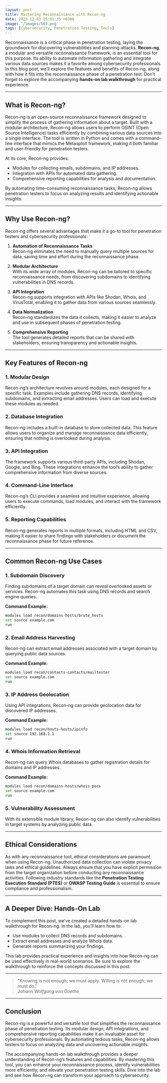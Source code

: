 ```yaml
---
layout: post
title: Mastering Reconnaissance with Recon-ng
date: 2023-12-03 15:01:35 +0300
image: '/images/503.png'
tags: [Cybersecurity, Penetration Testing, Tools]
---
```


Reconnaissance is a critical phase in penetration testing, laying the groundwork for discovering vulnerabilities and planning attacks. **Recon-ng**, a modular and versatile reconnaissance framework, is an essential tool for this purpose. Its ability to automate information gathering and integrate various data sources makes it a favorite among cybersecurity professionals. In this blog post, we’ll explore the features and benefits of Recon-ng, along with how it fits into the reconnaissance phase of a penetration test. Don’t forget to explore the accompanying **hands-on lab walkthrough** for practical experience.

---

## What is Recon-ng?

Recon-ng is an open-source reconnaissance framework designed to simplify the process of gathering information about a target. Built with a modular architecture, Recon-ng allows users to perform OSINT (Open Source Intelligence) tasks efficiently by combining various data sources into a single interface. The tool is written in Python and comes with a command-line interface that mimics the Metasploit framework, making it both familiar and user-friendly for penetration testers.

At its core, Recon-ng provides:
- Modules for collecting emails, subdomains, and IP addresses.  
- Integration with APIs for automated data gathering.  
- Comprehensive reporting capabilities for analysis and documentation.  

By automating time-consuming reconnaissance tasks, Recon-ng allows penetration testers to focus on analyzing results and identifying actionable insights.

---

## Why Use Recon-ng?

Recon-ng offers several advantages that make it a go-to tool for penetration testers and cybersecurity professionals:

1. **Automation of Reconnaissance Tasks**  
   Recon-ng eliminates the need to manually query multiple sources for data, saving time and effort during the reconnaissance phase.

2. **Modular Architecture**  
   With its wide array of modules, Recon-ng can be tailored to specific reconnaissance needs, from discovering subdomains to identifying vulnerabilities in DNS records.

3. **API Integration**  
   Recon-ng supports integration with APIs like Shodan, Whois, and VirusTotal, enabling it to gather data from various sources seamlessly.

4. **Data Normalization**  
   Recon-ng standardizes the data it collects, making it easier to analyze and use in subsequent phases of penetration testing.

5. **Comprehensive Reporting**  
   The tool generates detailed reports that can be shared with stakeholders, ensuring transparency and actionable insights.

---

## Key Features of Recon-ng

### 1. **Modular Design**
Recon-ng’s architecture revolves around modules, each designed for a specific task. Examples include gathering DNS records, identifying subdomains, and extracting email addresses. Users can load and execute these modules as needed.

### 2. **Database Integration**
Recon-ng includes a built-in database to store collected data. This feature allows users to organize and manage reconnaissance data efficiently, ensuring that nothing is overlooked during analysis.

### 3. **API Integration**
The framework supports various third-party APIs, including Shodan, Google, and Bing. These integrations enhance the tool’s ability to gather comprehensive information from diverse sources.

### 4. **Command-Line Interface**
Recon-ng’s CLI provides a seamless and intuitive experience, allowing users to execute commands, load modules, and interact with the framework efficiently.

### 5. **Reporting Capabilities**
Recon-ng generates reports in multiple formats, including HTML and CSV, making it easier to share findings with stakeholders or document the reconnaissance phase for future reference.

---

## Common Recon-ng Use Cases

### 1. **Subdomain Discovery**
Finding subdomains of a target domain can reveal overlooked assets or services. Recon-ng automates this task using DNS records and search engine queries.

**Command Example:**  
```bash
modules load recon/domains-hosts/brute_hosts
set source example.com
run
```

### 2. **Email Address Harvesting**
Recon-ng can extract email addresses associated with a target domain by querying public data sources.

**Command Example:**  
```bash
modules load recon/contacts-contacts/mailtester
set source example.com
run
```

### 3. **IP Address Geolocation**
Using API integrations, Recon-ng can provide geolocation data for discovered IP addresses.

**Command Example:**  
```bash
modules load recon/hosts-hosts/ipinfo
set source 192.168.1.1
run
```

### 4. **Whois Information Retrieval**
Recon-ng can query Whois databases to gather registration details for domains and IP addresses.

**Command Example:**  
```bash
modules load recon/domains-hosts/whois_pocs
set source example.com
run
```

### 5. **Vulnerability Assessment**
With its extensible module library, Recon-ng can also identify vulnerabilities in target systems by analyzing public data.

---

## Ethical Considerations

As with any reconnaissance tool, ethical considerations are paramount when using Recon-ng. Unauthorized data collection can violate privacy laws and ethical guidelines. Always ensure that you have explicit permission from the target organization before conducting any reconnaissance activities. Following industry standards like the **Penetration Testing Execution Standard (PTES)** or **OWASP Testing Guide** is essential to ensure compliance and professionalism.

---

## A Deeper Dive: Hands-On Lab

To complement this post, we’ve created a detailed hands-on lab walkthrough for Recon-ng. In the lab, you’ll learn how to:
- Use modules to collect DNS records and subdomains.
- Extract email addresses and analyze Whois data.
- Generate reports summarizing your findings.

This lab provides practical experience and insights into how Recon-ng can be used effectively in real-world scenarios. Be sure to explore the walkthrough to reinforce the concepts discussed in this post.

---

> "Knowing is not enough; we must apply. Willing is not enough; we must do."  
> <cite>Johann Wolfgang von Goethe</cite>

---

## Conclusion

Recon-ng is a powerful and versatile tool that simplifies the reconnaissance phase of penetration testing. Its modular design, API integrations, and comprehensive reporting capabilities make it an invaluable asset for cybersecurity professionals. By automating tedious tasks, Recon-ng allows testers to focus on analyzing data and uncovering actionable insights.

The accompanying hands-on lab walkthrough provides a deeper understanding of Recon-ng’s features and capabilities. By mastering this tool, you can enhance your reconnaissance process, identify vulnerabilities more efficiently, and elevate your penetration testing skills. Dive into the lab and see how Recon-ng can transform your approach to cybersecurity.
